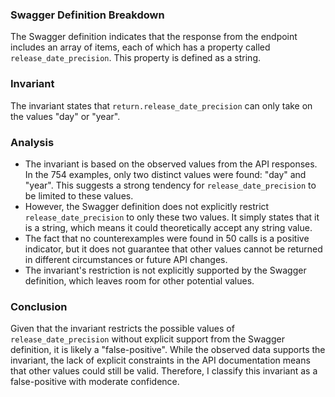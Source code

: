 ### Swagger Definition Breakdown
The Swagger definition indicates that the response from the endpoint includes an array of items, each of which has a property called `release_date_precision`. This property is defined as a string. 

### Invariant
The invariant states that `return.release_date_precision` can only take on the values "day" or "year". 

### Analysis
- The invariant is based on the observed values from the API responses. In the 754 examples, only two distinct values were found: "day" and "year". This suggests a strong tendency for `release_date_precision` to be limited to these values. 
- However, the Swagger definition does not explicitly restrict `release_date_precision` to only these two values. It simply states that it is a string, which means it could theoretically accept any string value. 
- The fact that no counterexamples were found in 50 calls is a positive indicator, but it does not guarantee that other values cannot be returned in different circumstances or future API changes. 
- The invariant's restriction is not explicitly supported by the Swagger definition, which leaves room for other potential values. 

### Conclusion
Given that the invariant restricts the possible values of `release_date_precision` without explicit support from the Swagger definition, it is likely a "false-positive". While the observed data supports the invariant, the lack of explicit constraints in the API documentation means that other values could still be valid. Therefore, I classify this invariant as a false-positive with moderate confidence.
